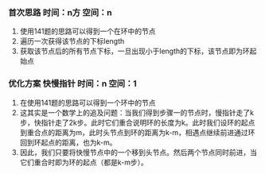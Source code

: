 ### 首次思路 时间：n方 空间：n
1. 使用141题的思路可以得到一个在环中的节点
2. 遍历一次获得该节点的下标length
3. 获取该节点后的所有节点下标，一旦出现小于length的下标，该节点即为环起始点

### 优化方案 快慢指针 时间：n 空间：1
1. 在使用141题的思路可以得到一个环中的节点
2. 这其实是一个数学上的追及问题：当我们得到步骤一的节点时，慢指针走了k步，快指针走了2k步。此时它们重合说明环的长度为k。此时我们设环的起点到重合点的距离为m，此时头节点到环的距离为k-m，相遇点继续前进通过环回到环起点的距离，也为k-m。
3. 因此，我们只要将快慢节点中的一个移到头节点。然后两个节点同时前进，当它们重合时即为环的起点（都是k-m步）。